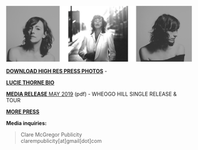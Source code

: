 [![](data/image/media/LT-3-PHOTO.png)](https://www.dropbox.com/sh/aje3cry6elw37dw/AABqXSSVJ3vsxVBCFcMZAh4Pa?dl=0)

[**DOWNLOAD HIGH RES PRESS PHOTOS**](https://www.dropbox.com/sh/aje3cry6elw37dw/AABqXSSVJ3vsxVBCFcMZAh4Pa?dl=0) - 

[**LUCIE THORNE BIO**](?p=media/bio)

[**MEDIA RELEASE** MAY 2019](data/pr/WheogoHill_MediaRelease_May2019.pdf) (pdf) - WHEOGO HILL SINGLE RELEASE & TOUR

[**MORE PRESS**](?p=press)


**Media inquiries:**

> Clare McGregor Publicity  
> clarempublicity[at]gmail[dot]com

